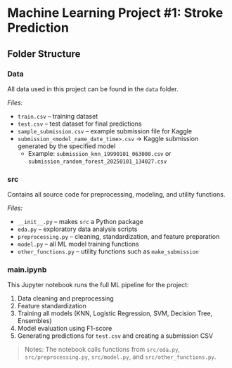 # Machine Learning Project #1: Stroke Prediction

## Folder Structure

### Data
All data used in this project can be found in the `data` folder.

*Files:*
- `train.csv` – training dataset
- `test.csv` – test dataset for final predictions
- `sample_submission.csv` – example submission file for Kaggle
- `submission_<model_name_date_time>.csv` → Kaggle submission generated by the specified model
    - Example: `submission_knn_19990101_063000.csv` or `submission_random_forest_20250101_134027.csv`

### src
Contains all source code for preprocessing, modeling, and utility functions.

*Files:*
- `__init__.py` – makes `src` a Python package
- `eda.py` – exploratory data analysis scripts
- `preprocessing.py` – cleaning, standardization, and feature preparation
- `model.py` – all ML model training functions
- `other_functions.py` – utility functions such as `make_submission`

### main.ipynb
This Jupyter notebook runs the full ML pipeline for the project:
1. Data cleaning and preprocessing
2. Feature standardization
3. Training all models (KNN, Logistic Regression, SVM, Decision Tree, Ensembles)
4. Model evaluation using F1-score
5. Generating predictions for `test.csv` and creating a submission CSV

> Notes: The notebook calls functions from `src/eda.py`, `src/preprocessing.py`, `src/model.py`, and `src/other_functions.py`.